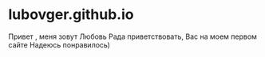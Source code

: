 # lubovger.github.io
Привет , меня зовут Любовь
Рада приветствовать, Вас на моем первом сайте
Надеюсь понравилось)
